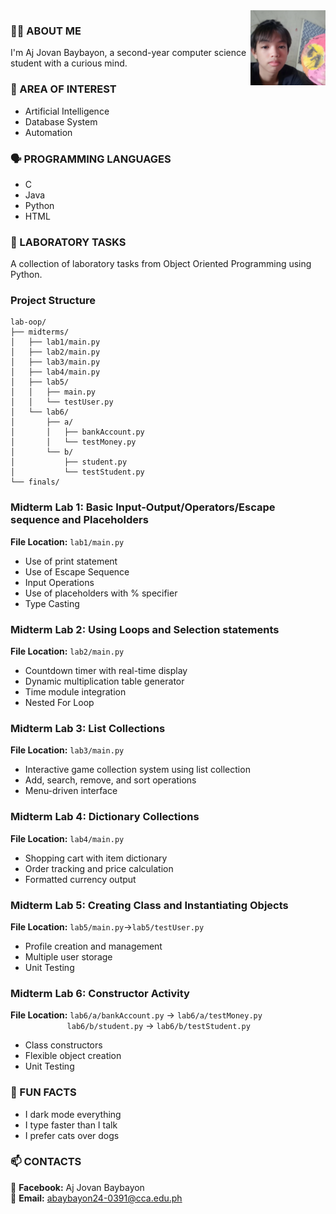 <img src="https://github.com/souIsister/lab-oop/blob/main/profile.png?raw=true" width="120" align="right" alt="Profile Photo">

### 👨‍💻 ABOUT ME  
I'm Aj Jovan Baybayon, a second-year computer science student with a curious mind.

### 🎯 AREA OF INTEREST 
- Artificial Intelligence 
- Database System  
- Automation 

### 🗣️ PROGRAMMING LANGUAGES  
- C 
- Java 
- Python 
- HTML  

### 🐍 LABORATORY TASKS
A collection of laboratory tasks from Object Oriented Programming using Python.
### Project Structure

```
lab-oop/
├── midterms/
│   ├── lab1/main.py
│   ├── lab2/main.py
│   ├── lab3/main.py
│   ├── lab4/main.py
│   ├── lab5/
│   │   ├── main.py
│   │   └── testUser.py
│   └── lab6/
│       ├── a/
│       │   ├── bankAccount.py
│       │   └── testMoney.py
│       └── b/
│           ├── student.py
│           └── testStudent.py
└── finals/
```
### Midterm Lab 1: Basic Input-Output/Operators/Escape sequence and Placeholders 
**File Location:** `lab1/main.py`
- Use of print statement
- Use of Escape Sequence
- Input Operations
- Use of placeholders with % specifier
- Type Casting

### Midterm Lab 2: Using Loops and Selection statements 
**File Location:** `lab2/main.py`
- Countdown timer with real-time display
- Dynamic multiplication table generator
- Time module integration
- Nested For Loop

### Midterm Lab 3: List Collections
**File Location:** `lab3/main.py`
- Interactive game collection system using list collection 
- Add, search, remove, and sort operations
- Menu-driven interface

### Midterm Lab 4: Dictionary Collections
**File Location:** `lab4/main.py`
- Shopping cart with item dictionary
- Order tracking and price calculation
- Formatted currency output

### Midterm Lab 5: Creating Class and Instantiating Objects
**File Location:** `lab5/main.py`->`lab5/testUser.py`
- Profile creation and management
- Multiple user storage
- Unit Testing

### Midterm Lab 6: Constructor Activity
**File Location:** `lab6/a/bankAccount.py` -> `lab6/a/testMoney.py`  
&nbsp;&nbsp;&nbsp;&nbsp;&nbsp;&nbsp;&nbsp;&nbsp;&nbsp;&nbsp;&nbsp;&nbsp;&nbsp;&nbsp;&nbsp;&nbsp;&nbsp;&nbsp;&nbsp;&nbsp;&nbsp;&nbsp;&nbsp;`lab6/b/student.py` -> `lab6/b/testStudent.py`
- Class constructors
- Flexible object creation
- Unit Testing
  
### 👾 FUN FACTS  
- I dark mode everything  
- I type faster than I talk  
- I prefer cats over dogs  
  
### 📫 CONTACTS  
📘 **Facebook:** Aj Jovan Baybayon  
📧 **Email:** abaybayon24-0391@cca.edu.ph

